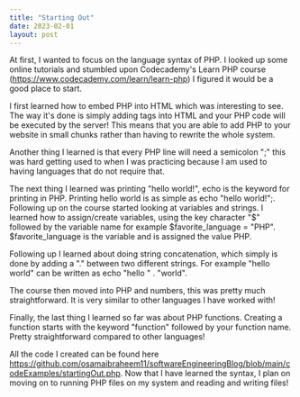 ```yaml
---
title: "Starting Out"
date: 2023-02-01
layout: post
---
```


At first, I wanted to focus on the language syntax of PHP. I looked up some online tutorials and stumbled upon Codecademy's Learn PHP course (https://www.codecademy.com/learn/learn-php) I figured it would be a good place to start.

I first learned how to embed PHP into HTML which was interesting to see. The way it's done is simply adding tags into HTML and your PHP code will be executed by the server! This means that you are able to add PHP to your website in small chunks rather than having to rewrite the whole system.

Another thing I learned is that every PHP line will need a semicolon ";" this was hard getting used to when I was practicing because I am used to having languages that do not require that.

The next thing I learned was printing "hello world!", echo is the keyword for printing in PHP. Printing hello world is as simple as echo "hello world!";. Following up on the course started looking at variables and strings. I learned how to assign/create variables, using the key character "$" followed by the variable name for example $favorite_language = "PHP". $favorite_language is the variable and is assigned the value PHP.

Following up I learned about doing string concatenation, which simply is done by adding a "." between two different strings. For example "hello world" can be written as echo "hello " . "world".

The course then moved into PHP and numbers, this was pretty much straightforward. It is very similar to other languages I have worked with!

Finally, the last thing I learned so far was about PHP functions. Creating a function starts with the keyword "function" followed by your function name. Pretty straightforward compared to other languages!

All the code I created can be found here https://github.com/osamaibraheem11/softwareEngineeringBlog/blob/main/codeExamples/startingOut.php. Now that I have learned the syntax, I plan on moving on to running PHP files on my system and reading and writing files!

